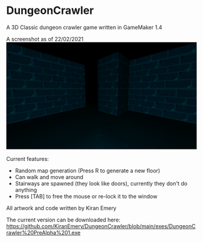 # DungeonCrawler
A 3D Classic dungeon crawler game written in GameMaker 1.4

A screenshot as of 22/02/2021
![alt text](https://github.com/KiranEmery/DungeonCrawler/blob/main/Screenshots/wip_ss_1.PNG)

Current features:
* Random map generation (Press R to generate a new floor)
* Can walk and move around
* Stairways are spawned (they look like doors), currently they don't do anything
* Press [TAB] to free the mouse or re-lock it to the window

All artwork and code written by Kiran Emery

The current version can be downloaded here: https://github.com/KiranEmery/DungeonCrawler/blob/main/exes/DungeonCrawler%20PreAlpha%201.exe
